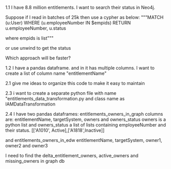 1.1 I have 8.8 million entitlements.
I want to search their status in Neo4j.

Suppose if I read in batches of 25k then use a cypher as below:
"""MATCH (u:User)
WHERE (u.employeeNumber IN $empids)
RETURN u.employeeNumber, u.status

where empids is list"""

or use unwind to get the status 

Which approach will be faster?

1.2 I have a pandas dataframe. and in it has multiple columns. I want to create a list of column name "entitlementName"

2.1 give me ideas to organize this code to make it easy to maintain 

2.3 i want to create a separate python file with name "entitlements_data_transformation.py and class name as IAMDataTransformation

2.4 I have two pandas dataframes:
entitlements_owners_in_graph
columns are: entitlementName, targetSystem, owners and owners_status
owners is a python list and owners_status a list of lists containing employeeNumber and their status.
[['A1010', Active],['A1818',Inactive]]

and
entitlements_owners_in_edw
entitlementName, targetSystem, owner1, owner2 and owner3

I need to find the delta_entitlement_owners, active_owners and missing_owners in graph db